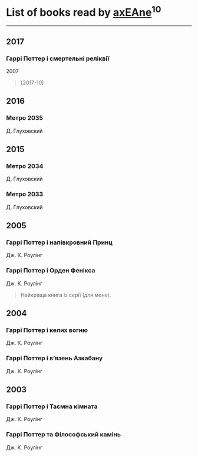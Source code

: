 # List of books read by [axEAne](https://plus.google.com/+AlexKononchuk)<sup>10</sup>
---

## 2017

### Гаррі Поттер і смертельні реліквії
2007
> [2017-10] 



## 2016

### Метро 2035
Д. Глуховский



## 2015

### Метро 2034
Д. Глуховский


### Метро 2033
Д. Глуховский



## 2005

### Гаррі Поттер і напівкровний Принц
Дж. К. Роулінг


### Гаррі Поттер і Орден Фенікса
Дж. К. Роулінг
> Найкраща книга із серії (для мене).



## 2004

### Гаррі Поттер і келих вогню
Дж. К. Роулінг


### Гаррі Поттер і в’язень Азкабану
Дж. К. Роулінг



## 2003

### Гаррі Поттер і Таємна кімната
Дж. К. Роулінг


### Гаррі Поттер та Філософський камінь
Дж. К. Роулінг



